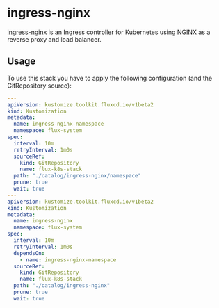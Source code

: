 # ingress-nginx

[ingress-nginx](https://github.com/kubernetes/ingress-nginx) is an Ingress controller for Kubernetes using [NGINX](https://www.nginx.org/) as a reverse proxy and load balancer.

## Usage

To use this stack you have to apply the following configuration (and the GitRepository source):

```yaml
---
apiVersion: kustomize.toolkit.fluxcd.io/v1beta2
kind: Kustomization
metadata:
  name: ingress-nginx-namespace
  namespace: flux-system
spec:
  interval: 10m
  retryInterval: 1m0s
  sourceRef:
    kind: GitRepository
    name: flux-k8s-stack
  path: "./catalog/ingress-nginx/namespace"
  prune: true
  wait: true
---
apiVersion: kustomize.toolkit.fluxcd.io/v1beta2
kind: Kustomization
metadata:
  name: ingress-nginx
  namespace: flux-system
spec:
  interval: 10m
  retryInterval: 1m0s
  dependsOn:
    - name: ingress-nginx-namespace
  sourceRef:
    kind: GitRepository
    name: flux-k8s-stack
  path: "./catalog/ingress-nginx"
  prune: true
  wait: true
```